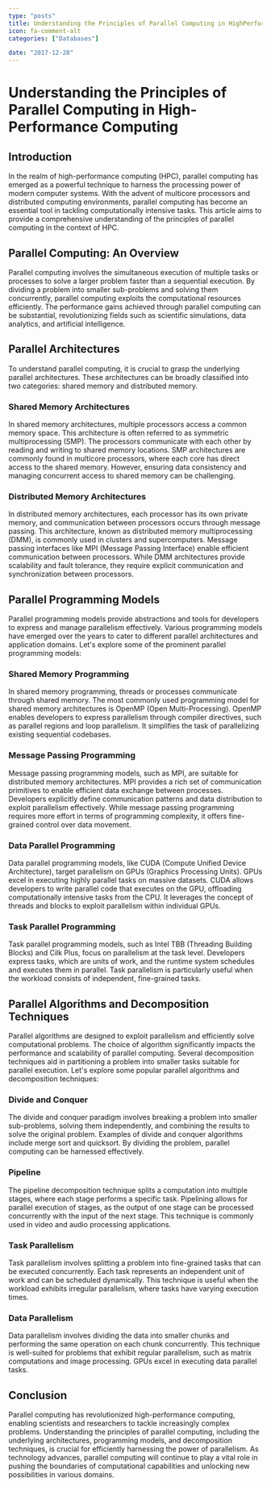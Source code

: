 ```yaml
---
type: "posts"
title: Understanding the Principles of Parallel Computing in HighPerformance Computing
icon: fa-comment-alt
categories: ["Databases"]

date: "2017-12-28"
---
```




# Understanding the Principles of Parallel Computing in High-Performance Computing

## Introduction

In the realm of high-performance computing (HPC), parallel computing has emerged as a powerful technique to harness the processing power of modern computer systems. With the advent of multicore processors and distributed computing environments, parallel computing has become an essential tool in tackling computationally intensive tasks. This article aims to provide a comprehensive understanding of the principles of parallel computing in the context of HPC.

## Parallel Computing: An Overview

Parallel computing involves the simultaneous execution of multiple tasks or processes to solve a larger problem faster than a sequential execution. By dividing a problem into smaller sub-problems and solving them concurrently, parallel computing exploits the computational resources efficiently. The performance gains achieved through parallel computing can be substantial, revolutionizing fields such as scientific simulations, data analytics, and artificial intelligence.

## Parallel Architectures

To understand parallel computing, it is crucial to grasp the underlying parallel architectures. These architectures can be broadly classified into two categories: shared memory and distributed memory.

### Shared Memory Architectures

In shared memory architectures, multiple processors access a common memory space. This architecture is often referred to as symmetric multiprocessing (SMP). The processors communicate with each other by reading and writing to shared memory locations. SMP architectures are commonly found in multicore processors, where each core has direct access to the shared memory. However, ensuring data consistency and managing concurrent access to shared memory can be challenging.

### Distributed Memory Architectures

In distributed memory architectures, each processor has its own private memory, and communication between processors occurs through message passing. This architecture, known as distributed memory multiprocessing (DMM), is commonly used in clusters and supercomputers. Message passing interfaces like MPI (Message Passing Interface) enable efficient communication between processors. While DMM architectures provide scalability and fault tolerance, they require explicit communication and synchronization between processors.

## Parallel Programming Models

Parallel programming models provide abstractions and tools for developers to express and manage parallelism effectively. Various programming models have emerged over the years to cater to different parallel architectures and application domains. Let's explore some of the prominent parallel programming models:

### Shared Memory Programming

In shared memory programming, threads or processes communicate through shared memory. The most commonly used programming model for shared memory architectures is OpenMP (Open Multi-Processing). OpenMP enables developers to express parallelism through compiler directives, such as parallel regions and loop parallelism. It simplifies the task of parallelizing existing sequential codebases.

### Message Passing Programming

Message passing programming models, such as MPI, are suitable for distributed memory architectures. MPI provides a rich set of communication primitives to enable efficient data exchange between processes. Developers explicitly define communication patterns and data distribution to exploit parallelism effectively. While message passing programming requires more effort in terms of programming complexity, it offers fine-grained control over data movement.

### Data Parallel Programming

Data parallel programming models, like CUDA (Compute Unified Device Architecture), target parallelism on GPUs (Graphics Processing Units). GPUs excel in executing highly parallel tasks on massive datasets. CUDA allows developers to write parallel code that executes on the GPU, offloading computationally intensive tasks from the CPU. It leverages the concept of threads and blocks to exploit parallelism within individual GPUs.

### Task Parallel Programming

Task parallel programming models, such as Intel TBB (Threading Building Blocks) and Cilk Plus, focus on parallelism at the task level. Developers express tasks, which are units of work, and the runtime system schedules and executes them in parallel. Task parallelism is particularly useful when the workload consists of independent, fine-grained tasks.

## Parallel Algorithms and Decomposition Techniques

Parallel algorithms are designed to exploit parallelism and efficiently solve computational problems. The choice of algorithm significantly impacts the performance and scalability of parallel computing. Several decomposition techniques aid in partitioning a problem into smaller tasks suitable for parallel execution. Let's explore some popular parallel algorithms and decomposition techniques:

### Divide and Conquer

The divide and conquer paradigm involves breaking a problem into smaller sub-problems, solving them independently, and combining the results to solve the original problem. Examples of divide and conquer algorithms include merge sort and quicksort. By dividing the problem, parallel computing can be harnessed effectively.

### Pipeline

The pipeline decomposition technique splits a computation into multiple stages, where each stage performs a specific task. Pipelining allows for parallel execution of stages, as the output of one stage can be processed concurrently with the input of the next stage. This technique is commonly used in video and audio processing applications.

### Task Parallelism

Task parallelism involves splitting a problem into fine-grained tasks that can be executed concurrently. Each task represents an independent unit of work and can be scheduled dynamically. This technique is useful when the workload exhibits irregular parallelism, where tasks have varying execution times.

### Data Parallelism

Data parallelism involves dividing the data into smaller chunks and performing the same operation on each chunk concurrently. This technique is well-suited for problems that exhibit regular parallelism, such as matrix computations and image processing. GPUs excel in executing data parallel tasks.

## Conclusion

Parallel computing has revolutionized high-performance computing, enabling scientists and researchers to tackle increasingly complex problems. Understanding the principles of parallel computing, including the underlying architectures, programming models, and decomposition techniques, is crucial for efficiently harnessing the power of parallelism. As technology advances, parallel computing will continue to play a vital role in pushing the boundaries of computational capabilities and unlocking new possibilities in various domains.